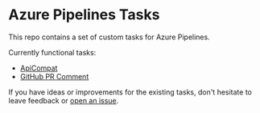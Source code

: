 # Azure Pipelines Tasks

This repo contains a set of custom tasks for Azure Pipelines.

Currently functional tasks:
- [ApiCompat](https://github.com/southworkscom/SOUTHWORKS-azure-pipelines-tasks/tree/main/Tasks/ApiCompat)
- [GitHub PR Comment](https://github.com/southworkscom/SOUTHWORKS-azure-pipelines-tasks/tree/main/Tasks/GitHubPRComment)

If you have ideas or improvements for the existing tasks, don't hesitate to leave feedback or [open an issue](https://github.com/southworkscom/SOUTHWORKS-azure-pipelines-tasks/issues).
